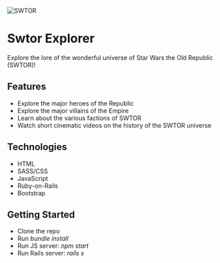 ![SWTOR](https://d13ezvd6yrslxm.cloudfront.net/wp/wp-content/images/starwars-oldrepublic-banner-700x324.jpg)

# Swtor Explorer
Explore the lore of the wonderful universe of Star Wars the Old Republic (SWTOR)!

## Features
- Explore the major heroes of the Republic
- Explore the major villains of the Empire
- Learn about the various factions of SWTOR
- Watch short cinematic videos on the history of the SWTOR universe

## Technologies
- HTML
- SASS/CSS
- JavaScript
- Ruby-on-Rails
- Bootstrap

## Getting Started
- Clone the repo
- Run *bundle install*
- Run JS server: *npm start*
- Run Rails server: *rails s*
